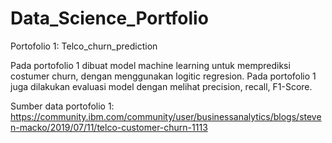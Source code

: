 # Data_Science_Portfolio

Portofolio 1: Telco_churn_prediction

Pada portofolio 1 dibuat model machine learning untuk memprediksi costumer churn, dengan menggunakan logitic regresion. Pada portofolio 1 juga dilakukan evaluasi model dengan melihat precision, recall, F1-Score. 

Sumber data portofolio 1: https://community.ibm.com/community/user/businessanalytics/blogs/steven-macko/2019/07/11/telco-customer-churn-1113
